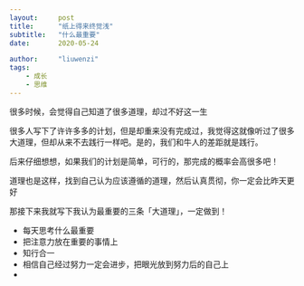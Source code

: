 ```yaml
---
layout:     post
title:      "纸上得来终觉浅"
subtitle:   "什么最重要"
date:       2020-05-24

author:     "liuwenzi"
tags:
    - 成长
    - 思维
---
```


很多时候，会觉得自己知道了很多道理，却过不好这一生

很多人写下了许许多多的计划，但是却重来没有完成过，我觉得这就像听过了很多大道理，但却从来不去践行一样吧。是的，我们和牛人的差距就是践行。

后来仔细想想，如果我们的计划是简单，可行的，那完成的概率会高很多吧！

道理也是这样，找到自己认为应该遵循的道理，然后认真贯彻，你一定会比昨天更好

那接下来我就写下我认为最重要的三条「大道理」，一定做到！

- 每天思考什么最重要
- 把注意力放在重要的事情上
- 知行合一
- 相信自己经过努力一定会进步，把眼光放到努力后的自己上
- 


